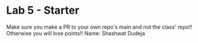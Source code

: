 # Lab 5 - Starter
Make sure you make a PR to your own repo's main and not the class' repo!! Otherwise you will lose points!!
Name: Shashwat Dudeja
